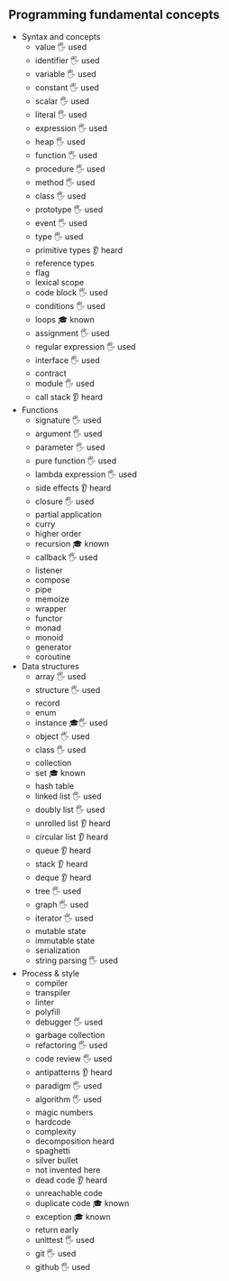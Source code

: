 ## Programming fundamental concepts

- Syntax and concepts
  - value 🖐️ used
  - identifier 🖐️ used
  - variable 🖐️ used
  - constant 🖐️ used
  - scalar 🖐️ used
  - literal 🖐️ used
  - expression 🖐️ used
  - heap 🖐️ used
  - function 🖐️ used
  - procedure 🖐️ used
  - method 🖐️ used
  - class 🖐️ used
  - prototype 🖐️ used
  - event 🖐️ used
  - type 🖐️ used
  - primitive types 👂 heard
  - reference types
  - flag
  - lexical scope
  - code block 🖐️ used
  - conditions 🖐️ used
  - loops 🎓 known
  - assignment 🖐️ used
  - regular expression 🖐️ used
  - interface 🖐️ used
  - contract
  - module 🖐️ used
  - call stack 👂 heard
- Functions
  - signature 🖐️ used
  - argument 🖐️ used
  - parameter 🖐️ used
  - pure function 🖐️ used
  - lambda expression 🖐️ used
  - side effects 👂 heard
  - closure 🖐️ used
  - partial application
  - curry
  - higher order
  - recursion 🎓 known
  - callback 🖐️ used
  - listener
  - compose
  - pipe
  - memoize
  - wrapper
  - functor
  - monad
  - monoid
  - generator 
  - coroutine
- Data structures
  - array 🖐️ used
  - structure 🖐️ used
  - record
  - enum
  - instance 🎓🖐️ used
  - object 🖐️ used
  - class 🖐️ used
  - collection
  - set 🎓 known
  - hash table
  - linked list 🖐️ used
  - doubly list 🖐️ used
  - unrolled list 👂 heard
  - circular list 👂 heard
  - queue 👂 heard
  - stack 👂 heard
  - deque 👂 heard
  - tree 🖐️ used
  - graph 🖐️ used
  - iterator 🖐️ used
  - mutable state
  - immutable state
  - serialization
  - string parsing 🖐️ used
- Process & style
  - compiler
  - transpiler
  - linter
  - polyfill
  - debugger 🖐️ used
  - garbage collection
  - refactoring 🖐️ used
  - code review 🖐️ used
  - antipatterns 👂 heard
  - paradigm 🖐️ used
  - algorithm 🖐️ used
  - magic numbers
  - hardcode
  - complexity
  - decomposition heard
  - spaghetti 
  - silver bullet
  - not invented here
  - dead code 👂 heard
  - unreachable code
  - duplicate code 🎓 known
  - exception 🎓 known
  - return early
  - unittest 🖐️ used
  - git 🖐️ used
  - github 🖐️ used
